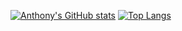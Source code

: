 [![Anthony's GitHub stats](https://github-readme-stats.vercel.app/api?username=anthony-magana&theme=tokyonight&count_private=true&include_all_commits=true&show_icons=true)](https://github.com/anthony-magana)
[![Top Langs](https://github-readme-stats.vercel.app/api/top-langs/?username=anthony-magana&theme=dracula&hide=html,css&card_width=495&bg_color=1a1b27&title_color=58a6ff&text_color=3abbad&langs_count=5)](https://github.com/anthony-magana)

